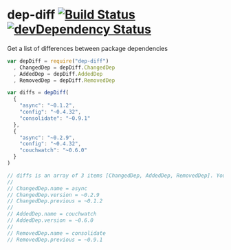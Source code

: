 dep-diff [![Build Status](https://travis-ci.org/alanshaw/dep-diff.png?branch=master)](https://travis-ci.org/alanshaw/dep-diff) [![devDependency Status](https://david-dm.org/alanshaw/dep-diff/dev-status.png)](https://david-dm.org/alanshaw/dep-diff#info=devDependencies)
========

Get a list of differences between package dependencies

```javascript
var depDiff = require("dep-diff")
  , ChangedDep = depDiff.ChangedDep
  , AddedDep = depDiff.AddedDep
  , RemovedDep = depDiff.RemovedDep

var diffs = depDiff(
  {
    "async": "~0.1.2",
    "config": "~0.4.32",
    "consolidate": "~0.9.1"
  },
  {
    "async": "~0.2.9",
    "config": "~0.4.32",
    "couchwatch": "~0.6.0"
  }
)

// diffs is an array of 3 items [ChangedDep, AddedDep, RemovedDep]. You use instanceof to determine the diff type.
//
// ChangedDep.name = async
// ChangedDep.version = ~0.2.9
// ChangedDep.previous = ~0.1.2
//
// AddedDep.name = couchwatch
// AddedDep.version = ~0.6.0
//
// RemovedDep.name = consolidate
// RemovedDep.previous = ~0.9.1
```

